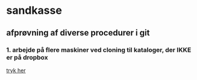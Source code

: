 # sandkasse

## afprøvning af diverse procedurer i git
### 1. arbejde på flere maskiner ved cloning til kataloger, der IKKE er på dropbox

[tryk her](test.txt)
